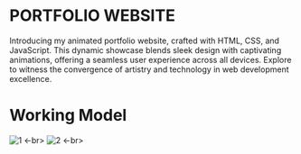 # PORTFOLIO WEBSITE
Introducing my animated portfolio website, crafted with HTML, CSS, and JavaScript. This dynamic showcase blends sleek design with captivating animations, offering a seamless user experience across all devices. Explore to witness the convergence of artistry and technology in web development excellence.

# Working Model
![1](https://github.com/wimintech/PORTFOLIO/assets/99642867/20091a47-b8bd-4779-9500-ac57fd0b2008) 
<-br>
![2](https://github.com/wimintech/PORTFOLIO/assets/99642867/b0192af4-a5b9-456b-8a88-07611ab58c20)
<-br>





